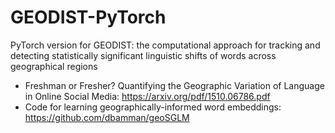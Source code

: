 # GEODIST-PyTorch
PyTorch version for GEODIST: the computational approach for tracking and detecting statistically significant linguistic shifts of words across geographical regions

- Freshman or Fresher? Quantifying the Geographic Variation of Language in Online Social Media: https://arxiv.org/pdf/1510.06786.pdf
- Code for learning geographically-informed word embeddings: https://github.com/dbamman/geoSGLM
